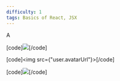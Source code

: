 ```yaml
---
difficulty: 1
tags: Basics of React, JSX
---
```


A


[code]<img src="user.avatarUrl"></img>[/code]


[code]<img src={"user.avatarUrl"}></img>[/code]


[code]<img src={{user.avatarUrl}}></img>[/code]

